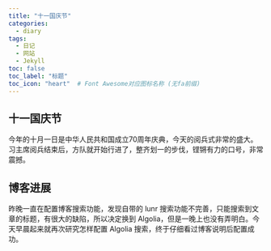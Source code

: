 ```yaml
---
title: "十一国庆节"
categories:
  - diary
tags:
  - 日记
  - 网站
  - Jekyll
toc: false
toc_label: "标题"
toc_icon: "heart"  # Font Awesome对应图标名称 (无fa前缀)	
---
```


## 十一国庆节
今年的十月一日是中华人民共和国成立70周年庆典，今天的阅兵式非常的盛大。习主席阅兵结束后，方队就开始行进了，整齐划一的步伐，铿锵有力的口号，非常震撼。

## 博客进展
昨晚一直在配置博客搜索功能，发现自带的 lunr 搜索功能不完善，只能搜索到文章的标题，有很大的缺陷，所以决定换到 Algolia，但是一晚上也没有弄明白。今天早晨起来就再次研究怎样配置 Algolia 搜索，终于仔细看过博客说明后配置成功。